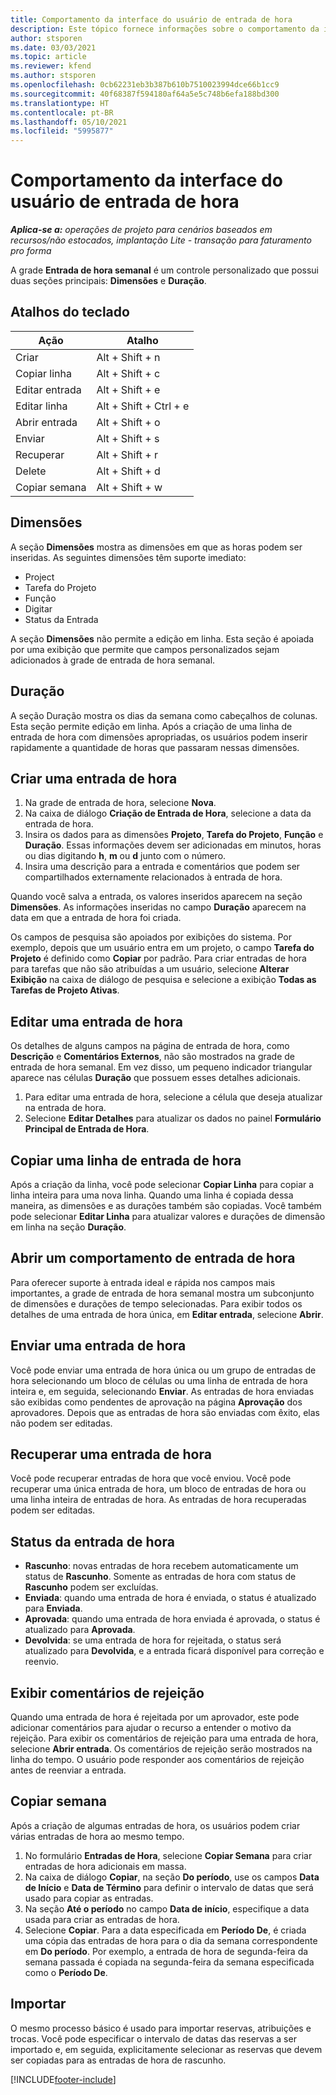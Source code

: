 ```yaml
---
title: Comportamento da interface do usuário de entrada de hora
description: Este tópico fornece informações sobre o comportamento da interface do usuário para Entrada de Hora.
author: stsporen
ms.date: 03/03/2021
ms.topic: article
ms.reviewer: kfend
ms.author: stsporen
ms.openlocfilehash: 0cb62231eb3b387b610b7510023994dce66b1cc9
ms.sourcegitcommit: 40f68387f594180af64a5e5c748b6efa188bd300
ms.translationtype: HT
ms.contentlocale: pt-BR
ms.lasthandoff: 05/10/2021
ms.locfileid: "5995877"
---
```

# <a name="time-entry-ui-behavior"></a>Comportamento da interface do usuário de entrada de hora

_**Aplica-se a:** operações de projeto para cenários baseados em recursos/não estocados, implantação Lite - transação para faturamento pro forma_


A grade **Entrada de hora semanal** é um controle personalizado que possui duas seções principais: **Dimensões** e **Duração**.

## <a name="keyboard-shortcuts"></a>Atalhos do teclado
| Ação        | Atalho                  |
|------------   |------------------------   |
| Criar           | Alt + Shift + n           |
| Copiar linha      | Alt + Shift + c           |
| Editar entrada    | Alt + Shift + e           |
| Editar linha      | Alt + Shift + Ctrl + e    |
| Abrir entrada    | Alt + Shift + o           |
| Enviar        | Alt + Shift + s           |
| Recuperar        | Alt + Shift + r           |
| Delete        | Alt + Shift + d           |
| Copiar semana     | Alt + Shift + w           |

## <a name="dimensions"></a>Dimensões
A seção **Dimensões** mostra as dimensões em que as horas podem ser inseridas. As seguintes dimensões têm suporte imediato:

  - Project
  - Tarefa do Projeto
  - Função
  - Digitar
  - Status da Entrada

A seção **Dimensões** não permite a edição em linha. Esta seção é apoiada por uma exibição que permite que campos personalizados sejam adicionados à grade de entrada de hora semanal.

## <a name="duration"></a>Duração
A seção Duração mostra os dias da semana como cabeçalhos de colunas. Esta seção permite edição em linha. Após a criação de uma linha de entrada de hora com dimensões apropriadas, os usuários podem inserir rapidamente a quantidade de horas que passaram nessas dimensões.

## <a name="create-a-new-time-entry"></a>Criar uma entrada de hora

1. Na grade de entrada de hora, selecione **Nova**. 
2. Na caixa de diálogo **Criação de Entrada de Hora**, selecione a data da entrada de hora.
3. Insira os dados para as dimensões **Projeto**, **Tarefa do Projeto**, **Função** e **Duração**. Essas informações devem ser adicionadas em minutos, horas ou dias digitando **h**, **m** ou **d** junto com o número. 
4. Insira uma descrição para a entrada e comentários que podem ser compartilhados externamente relacionados à entrada de hora. 

Quando você salva a entrada, os valores inseridos aparecem na seção **Dimensões**. As informações inseridas no campo **Duração** aparecem na data em que a entrada de hora foi criada.

Os campos de pesquisa são apoiados por exibições do sistema. Por exemplo, depois que um usuário entra em um projeto, o campo **Tarefa do Projeto** é definido como **Copiar** por padrão. Para criar entradas de hora para tarefas que não são atribuídas a um usuário, selecione **Alterar Exibição** na caixa de diálogo de pesquisa e selecione a exibição **Todas as Tarefas de Projeto Ativas**.

## <a name="edit-a-time-entry"></a>Editar uma entrada de hora 
Os detalhes de alguns campos na página de entrada de hora, como **Descrição** e **Comentários Externos**, não são mostrados na grade de entrada de hora semanal. Em vez disso, um pequeno indicador triangular aparece nas células **Duração** que possuem esses detalhes adicionais. 

1. Para editar uma entrada de hora, selecione a célula que deseja atualizar na entrada de hora.
2. Selecione **Editar Detalhes** para atualizar os dados no painel **Formulário Principal de Entrada de Hora**. 

## <a name="copy-a-time-entry-row"></a>Copiar uma linha de entrada de hora
Após a criação da linha, você pode selecionar **Copiar Linha** para copiar a linha inteira para uma nova linha. Quando uma linha é copiada dessa maneira, as dimensões e as durações também são copiadas. Você também pode selecionar **Editar Linha** para atualizar valores e durações de dimensão em linha na seção **Duração**.

## <a name="open-a-time-entry-behavior"></a>Abrir um comportamento de entrada de hora
Para oferecer suporte à entrada ideal e rápida nos campos mais importantes, a grade de entrada de hora semanal mostra um subconjunto de dimensões e durações de tempo selecionadas. Para exibir todos os detalhes de uma entrada de hora única, em **Editar entrada**, selecione **Abrir**.

## <a name="submit-a-time-entry"></a>Enviar uma entrada de hora
Você pode enviar uma entrada de hora única ou um grupo de entradas de hora selecionando um bloco de células ou uma linha de entrada de hora inteira e, em seguida, selecionando **Enviar**. As entradas de hora enviadas são exibidas como pendentes de aprovação na página **Aprovação** dos aprovadores. Depois que as entradas de hora são enviadas com êxito, elas não podem ser editadas.

## <a name="recall-a-time-entry"></a>Recuperar uma entrada de hora
Você pode recuperar entradas de hora que você enviou. Você pode recuperar uma única entrada de hora, um bloco de entradas de hora ou uma linha inteira de entradas de hora. As entradas de hora recuperadas podem ser editadas.

## <a name="time-entry-status"></a>Status da entrada de hora

- **Rascunho**: novas entradas de hora recebem automaticamente um status de **Rascunho**. Somente as entradas de hora com status de **Rascunho** podem ser excluídas.
- **Enviada**: quando uma entrada de hora é enviada, o status é atualizado para **Enviada**. 
- **Aprovada**: quando uma entrada de hora enviada é aprovada, o status é atualizado para **Aprovada**. 
- **Devolvida**: se uma entrada de hora for rejeitada, o status será atualizado para **Devolvida**, e a entrada ficará disponível para correção e reenvio. 

## <a name="view-rejection-comments"></a>Exibir comentários de rejeição
Quando uma entrada de hora é rejeitada por um aprovador, este pode adicionar comentários para ajudar o recurso a entender o motivo da rejeição. Para exibir os comentários de rejeição para uma entrada de hora, selecione **Abrir entrada**. Os comentários de rejeição serão mostrados na linha do tempo. O usuário pode responder aos comentários de rejeição antes de reenviar a entrada.

## <a name="copy-week"></a>Copiar semana
Após a criação de algumas entradas de hora, os usuários podem criar várias entradas de hora ao mesmo tempo.

1. No formulário **Entradas de Hora**, selecione **Copiar Semana** para criar entradas de hora adicionais em massa. 
2. Na caixa de diálogo **Copiar**, na seção **Do período**, use os campos **Data de Início** e **Data de Término** para definir o intervalo de datas que será usado para copiar as entradas. 
3. Na seção **Até o período** no campo **Data de início**, especifique a data usada para criar as entradas de hora. 
4. Selecione **Copiar**. Para a data especificada em **Período De**, é criada uma cópia das entradas de hora para o dia da semana correspondente em **Do período**. Por exemplo, a entrada de hora de segunda-feira da semana passada é copiada na segunda-feira da semana especificada como o **Período De**.

## <a name="import"></a>Importar
O mesmo processo básico é usado para importar reservas, atribuições e trocas. Você pode especificar o intervalo de datas das reservas a ser importado e, em seguida, explicitamente selecionar as reservas que devem ser copiadas para as entradas de hora de rascunho. 


[!INCLUDE[footer-include](../includes/footer-banner.md)]
